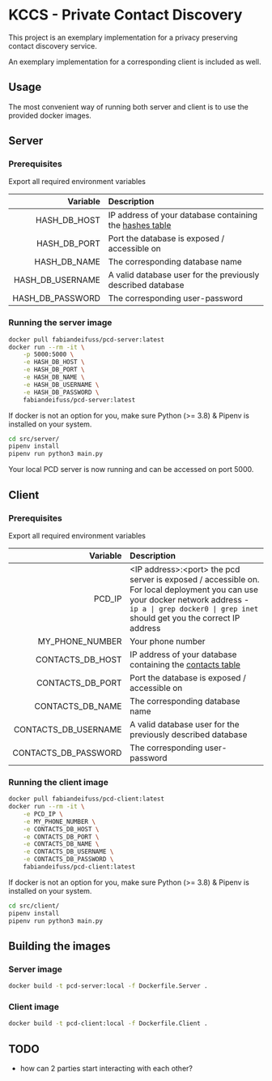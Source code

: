 # KCCS - Private Contact Discovery
This project is an exemplary implementation for a privacy preserving contact discovery service. 

An exemplary implementation for a corresponding client is included as well.



## Usage
The most convenient way of running both server and client is to use the provided docker images.


## Server

### Prerequisites
Export all required environment variables

| Variable | Description |
| -------: | :---------- |
| HASH_DB_HOST | IP address of your database containing the [hashes table](db_structure.sql) |
| HASH_DB_PORT | Port the database is exposed / accessible on |
| HASH_DB_NAME | The corresponding database name |
| HASH_DB_USERNAME | A valid database user for the previously described database |
| HASH_DB_PASSWORD | The corresponding user-password |

### Running the server image
```bash
docker pull fabiandeifuss/pcd-server:latest 
docker run --rm -it \
    -p 5000:5000 \
    -e HASH_DB_HOST \
    -e HASH_DB_PORT \
    -e HASH_DB_NAME \
    -e HASH_DB_USERNAME \
    -e HASH_DB_PASSWORD \
    fabiandeifuss/pcd-server:latest
```
If docker is not an option for you, make sure Python (>= 3.8) & Pipenv is installed on your system. 
```bash
cd src/server/
pipenv install
pipenv run python3 main.py
```
Your local PCD server is now running and can be accessed on port 5000.


## Client

### Prerequisites
Export all required environment variables

| Variable | Description |
| -------: | :---------- |
| PCD_IP | \<IP address\>:\<port\> the pcd server is exposed / accessible on. For local deployment you can use your docker network address - `ip a \| grep docker0 \| grep inet` should get you the correct IP address |
| MY_PHONE_NUMBER | Your phone number |
| CONTACTS_DB_HOST | IP address of your database containing the [contacts table](db_structure.sql) |
| CONTACTS_DB_PORT | Port the database is exposed / accessible on |
| CONTACTS_DB_NAME | The corresponding database name |
| CONTACTS_DB_USERNAME | A valid database user for the previously described database |
| CONTACTS_DB_PASSWORD | The corresponding user-password |

### Running the client image
```bash
docker pull fabiandeifuss/pcd-client:latest 
docker run --rm -it \
    -e PCD_IP \
    -e MY_PHONE_NUMBER \
    -e CONTACTS_DB_HOST \
    -e CONTACTS_DB_PORT \
    -e CONTACTS_DB_NAME \
    -e CONTACTS_DB_USERNAME \
    -e CONTACTS_DB_PASSWORD \
    fabiandeifuss/pcd-client:latest
```
If docker is not an option for you, make sure Python (>= 3.8) & Pipenv is installed on your system. 
```bash
cd src/client/
pipenv install
pipenv run python3 main.py
```



## Building the images

### Server image
```bash
docker build -t pcd-server:local -f Dockerfile.Server .
```

### Client image
```bash
docker build -t pcd-client:local -f Dockerfile.Client .
```



## TODO 
* how can 2 parties start interacting with each other?


